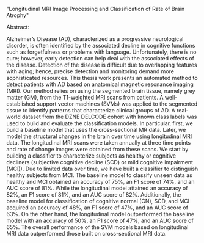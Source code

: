 "Longitudinal MRI Image Processing and
Classification of Rate of Brain Atrophy"

Abstract:

Alzheimer’s Disease (AD), characterized as a progressive neurological disorder, is
often identified by the associated decline in cognitive functions such as forgetfulness
or problems with language. Unfortunately, there is no cure; however, early detection
can help deal with the associated effects of the disease. Detection of the disease is
difficult due to overlapping features with aging; hence, precise detection and monitoring demand more sophisticated resources. This thesis work presents an automated
method to detect patients with AD based on anatomical magnetic resonance imaging
(MRI). Our method relies on using the segmented brain tissue, namely grey matter
(GM), from the T1-weighted MRI scans from patients. A well-established support
vector machines (SVMs) was applied to the segmented tissue to identify patterns that
characterize clinical groups of AD. A real-world dataset from the DZNE DELCODE cohort with known class labels was used to build and evaluate the classification models.
In particular, first, we build a baseline model that uses the cross-sectional MR data.
Later, we model the structural changes in the brain over time using longitudinal MRI
data. The longitudinal MRI scans were taken annually at three time points and rate
of change images were obtained from these scans. We start by building a classifier to
characterize subjects as healthy or cognitive decliners (subjective cognitive decline
(SCD) or mild cognitive impairment (MCI)). Due to limited data over time, we have
built a classifier to distinguish healthy subjects from MCI. The baseline model to classify unseen data as healthy and MCI obtained an accuracy of 75%, an F1 score of 74%,
and an AUC score of 81%. While the longitudinal model attained an accuracy of 82%,
an F1 score of 81%, and an AUC score of 82%. Additionally, the baseline model for
classification of cognitive normal (CN), SCD, and MCI acquired an accuracy of 48%,
an F1 score of 47%, and an AUC score of 63%. On the other hand, the longitudinal
model outperformed the baseline model with an accuracy of 50%, an F1 score of
47%, and an AUC score of 65%. The overall performance of the SVM models based on
longitudinal MRI data outperformed those built on cross-sectional MRI data.
